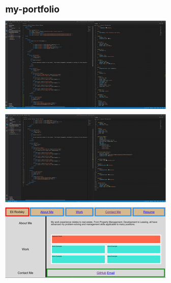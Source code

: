 # my-portfolio

![](images/Picture1.png.png)

![](images/Picture2.png.png)

![](images/Picture3.png.png)
